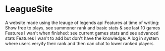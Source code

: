 # LeagueSite
A website made using the leauge of legends api
Features at time of writing: Show free to plays, see summoner rank and basic stats & see last 10 games
Features I wan't when finished: see current games stats and see advanced stats
Features I wan't to add but don't have the knowledge: A log in system where users veryify their rank and then can chat to lower ranked players
